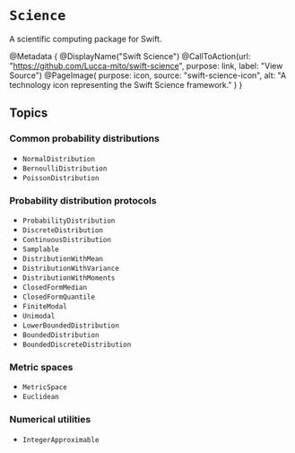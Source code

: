 # ``Science``
A scientific computing package for Swift.

<!-- The CallToAction directive does not seem to work on the landing page. -->
@Metadata {
    @DisplayName("Swift Science")
    @CallToAction(url: "https://github.com/Lucca-mito/swift-science", purpose: link, label: "View Source")
    @PageImage(
        purpose: icon,
        source: "swift-science-icon",
        alt: "A technology icon representing the Swift Science framework."
    )
}

<!-- ## Overview -->

## Topics

### Common probability distributions
- ``NormalDistribution``
- ``BernoulliDistribution``
- ``PoissonDistribution``

### Probability distribution protocols
- ``ProbabilityDistribution``
- ``DiscreteDistribution``
- ``ContinuousDistribution``
- ``Samplable``
- ``DistributionWithMean``
- ``DistributionWithVariance``
- ``DistributionWithMoments``
- ``ClosedFormMedian``
- ``ClosedFormQuantile``
- ``FiniteModal``
- ``Unimodal``
- ``LowerBoundedDistribution``
- ``BoundedDistribution``
- ``BoundedDiscreteDistribution``

### Metric spaces
- ``MetricSpace``
- ``Euclidean``

### Numerical utilities
- ``IntegerApproximable``
